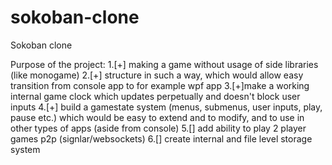 # sokoban-clone

Sokoban clone

Purpose of the project:
1.[+] making a game without usage of side libraries (like monogame)
2.[+] structure in such a way, which would allow easy transition from console app to for example wpf app
3.[+]make a working internal game clock which updates perpetually and doesn't block user inputs
4.[+] build a gamestate system (menus, submenus, user inputs, play, pause etc.) which would be easy to extend and to modify, and to use in other types of apps (aside from console)
5.[] add ability to play 2 player games p2p (signlar/websockets)
6.[] create internal and file level storage system
